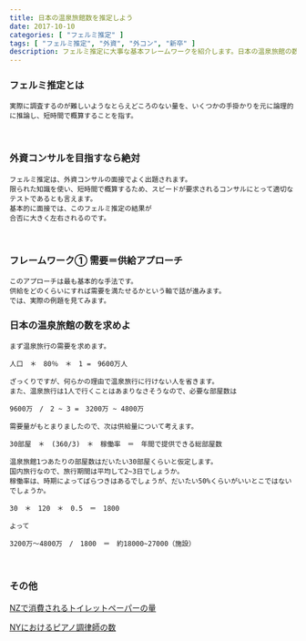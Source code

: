 ```yaml
---
title: 日本の温泉旅館数を推定しよう
date: 2017-10-10
categories: [ "フェルミ推定" ]
tags: [ "フェルミ推定", "外資", "外コン", "新卒" ]
description: フェルミ推定に大事な基本フレームワークを紹介します。日本の温泉旅館の数を題材にしながらフェルミ推定の本質に迫ります。
---
```


### フェルミ推定とは

    実際に調査するのが難しいようなとらえどころのない量を、いくつかの手掛かりを元に論理的に推論し、短時間で概算することを指す。
<br/>

### 外資コンサルを目指すなら絶対

    フェルミ推定は、外資コンサルの面接でよく出題されます。
    限られた知識を使い、短時間で概算するため、スピードが要求されるコンサルにとって適切なテストであるとも言えます。
    基本的に面接では、このフェルミ推定の結果が
    合否に大きく左右されるのです。
<br/>

<script async src="//pagead2.googlesyndication.com/pagead/js/adsbygoogle.js"></script>
<!-- responsive -->
<ins class="adsbygoogle"
     style="display:block"
     data-ad-client="ca-pub-4907783597381002"
     data-ad-slot="6815644540"
     data-ad-format="auto"></ins>
<script>
(adsbygoogle = window.adsbygoogle || []).push({});
</script>

### フレームワーク① 需要＝供給アプローチ

    このアプローチは最も基本的な手法です。
    供給をどのくらいにすれば需要を満たせるかという軸で話が進みます。
    では、実際の例題を見てみます。    
    
    
### 日本の温泉旅館の数を求めよ
    
    まず温泉旅行の需要を求めます。

    人口　＊　80％　＊　1 =　9600万人

    ざっくりですが、何らかの理由で温泉旅行に行けない人を省きます。
    また、温泉旅行は1人で行くことはあまりなさそうなので、必要な部屋数は

    9600万　/　2 ~ 3 =　3200万 ~ 4800万

    需要量がもとまりましたので、次は供給量について考えます。
    
    30部屋　＊　(360/3)　＊　稼働率　＝　年間で提供できる総部屋数

    温泉旅館1つあたりの部屋数はだいたい30部屋くらいと仮定します。
    国内旅行なので、旅行期間は平均して2~3日でしょうか。
    稼働率は、時期によってばらつきはあるでしょうが、だいたい50%くらいがいいとこではないでしょうか。

    30　＊　120　＊　0.5　＝　1800

    よって

    3200万〜4800万　/　1800　＝　約18000~27000（施設）

<br/>



### その他

<a href="http://busi-base.tk/post/2017/06/12/nz%E3%81%A7%E6%B6%88%E8%B2%BB%E3%81%95%E3%82%8C%E3%82%8B1%E5%B9%B4%E9%96%93%E3%81%82%E3%81%9F%E3%82%8A%E3%81%AE%E3%83%88%E3%82%A4%E3%83%AC%E3%83%83%E3%83%88%E3%83%9A%E3%83%BC%E3%83%91%E3%83%BC%E3%81%AE%E9%95%B7%E3%81%95%E3%81%AF/">NZで消費されるトイレットペーパーの量</a>

<a href="http://busi-base.tk/post/2017/10/10/%E3%83%95%E3%82%A7%E3%83%AB%E3%83%9F%E6%8E%A8%E5%AE%9A%E3%81%AB%E3%81%8A%E3%81%91%E3%82%8B%E3%83%95%E3%83%AC%E3%83%BC%E3%83%A0%E3%83%AF%E3%83%BC%E3%82%AF/">NYにおけるピアノ調律師の数</a>

<br/>

























